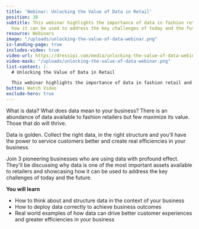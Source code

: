 ```yaml
---
title: 'Webinar: Unlocking the Value of Data in Retail'
position: 38
subtitle: This webinar highlights the importance of data in fashion retail and showcases
  how it can be used to address the key challenges of today and the future
resource: Webinars
image: "/uploads/unlocking-the-value-of-data-webinar.png"
is-landing-page: true
includes-video: true
video-url: https://dressipi.com/media/unlocking-the-value-of-data-webinar.mp4
video-mask: "/uploads/unlocking-the-value-of-data-webinar.png"
list-content: |-
  # Unlocking the Value of Data in Retail

  This webinar highlights the importance of data in fashion retail and showcases how it can be used to address the key challenges of today and the future.
button: Watch Video
exclude-hero: true
---
```


What is data? What does data mean to your business? There is an abundance of data available to fashion retailers but few maximize its value. Those that do will thrive.

Data is golden. Collect the right data, in the right structure and you'll have the power to service customers better and create real efficiencies in your business.

Join 3 pioneering businesses who are using data with profound effect. They'll be discussing why data is one of the most important assets available to retailers and showcasing how it can be used to address the key challenges of today and the future.

<p style="font-weight: bold; width: 100%">You will learn</p>

- How to think about and structure data in the context of your business
- How to deploy data correctly to achieve business outcomes
- Real world examples of how data can drive better customer experiences and greater efficiencies in your business
